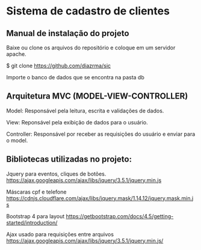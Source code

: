 # Sistema de cadastro de clientes

## Manual de instalação do projeto

Baixe ou clone os arquivos do repositório e coloque em um servidor apache.

$ git clone https://github.com/diazrma/sic

Importe o banco de dados que se encontra na pasta db


## Arquitetura MVC (MODEL-VIEW-CONTROLLER)

Model: Responsável pela leitura, escrita e validações de dados.

View: Reponsável pela exibição de dados para o usuário.

Controller: Responsável por receber as requisições do usuário e enviar para o model.

## Bibliotecas utilizadas no projeto:

Jquery para eventos, cliques de botões.
https://ajax.googleapis.com/ajax/libs/jquery/3.5.1/jquery.min.js

Máscaras cpf e telefone
https://cdnjs.cloudflare.com/ajax/libs/jquery.mask/1.14.12/jquery.mask.min.js

Bootstrap 4 para layout 
https://getbootstrap.com/docs/4.5/getting-started/introduction/

Ajax usado para requisições entre arquivos
https://ajax.googleapis.com/ajax/libs/jquery/3.5.1/jquery.min.js/